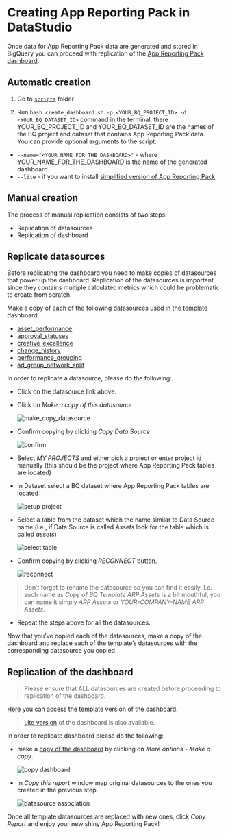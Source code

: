 # Creating App Reporting Pack in DataStudio

Once data for App Reporting Pack data are generated and stored in BigQuery you can
proceed with replication of the [App Reporting Pack dashboard](https://lookerstudio.google.com/c/u/0/reporting/3f042b13-f767-4195-b092-35b94e0b430c/page/0hcO).

## Automatic creation

1. Go to [`scripts`](../scripts) folder

2. Run `bash create_dashboard.sh -p <YOUR_BQ_PROJECT_ID> -d <YOUR_BQ_DATASET_ID>` command in the terminal, there YOUR_BQ_PROJECT_ID and YOUR_BQ_DATASET_ID are the names of the BQ project and dataset that contains App Reporting Pack data.\
You can provide optional arguments to the script:
* `--name="<YOUR_NAME_FOR_THE_DASHBOARD>"` - where YOUR_NAME_FOR_THE_DASHBOARD is the name of the generated dashboard.
* `--lite` - if you want to install [simplified version of App Reporting Pack](https://datastudio.google.com/c/u/0/reporting/6c386d70-7a1f-4b31-a29b-173f5b671310/page/0hcO)


## Manual creation

The process of manual replication consists of two steps:

* Replication of datasources
* Replication of dashboard

## Replicate datasources

Before replicating the dashboard you need to make copies of datasources that power up the dashboard.
Replication of the datasources is important since they contains multiple calculated metrics which could be problematic to create from scratch.

Make a copy of each of the following datasources used in the template dashboard.
* [asset_performance](https://datastudio.google.com/c/u/0/datasources/cb655b63-49c0-48d6-babf-aa956c369b15)
* [approval_statuses](https://datastudio.google.com/c/u/0/datasources/cdbfb99c-203c-4eeb-9a57-3d99f34546ee)
* [creative_excellence](https://datastudio.google.com/c/u/0/datasources/636bab56-3bff-4143-92a2-106206c4ad03)
* [change_history](https://datastudio.google.com/c/u/0/datasources/e82e7458-f386-419f-9556-31b932d68463)
* [performance_grouping](https://datastudio.google.com/c/u/0/datasources/e211b30c-0209-4940-98b5-61517fdb8f13)
* [ad_group_network_split](https://datastudio.google.com/c/u/0/datasources/36341813-dee7-4aef-8b9b-bf015e4657d6)


In order to replicate a datasource, please do the following:
* Click on the datasource link above.
* Click on *Make a copy of this datasource*

	![make_copy_datasource](src/make_copy_datasource.png)

* Confirm copying by clicking *Copy Data Source*

	![confirm](src/copy_confirm.png)

* Select *MY PROJECTS* and either pick a project or enter project id manually (this should be the project where App Reporting Pack tables are located)
* In Dataset select a BQ dataset where App Reporting Pack tables are located

	![setup project](src/setup_project.png)
* Select a table from the dataset which the name similar to Data Source name (i.e., if Data Source is called *Assets* look for the table which is called *assets*)

	![select table](src/select_table.png)

* Confirm copying by clicking *RECONNECT* button.

	![reconnect](src/reconnect.png)


> Don’t forget to rename the datasource so you can find it easily. I.e. such name as *Copy of BQ Template ARP Assets* is a bit mouthful, you can name it simply *ARP Assets* or *YOUR-COMPANY-NAME ARP Assets*.

* Repeat the steps above for all the datasources.

Now that you’ve copied each of the datasources, make a copy of the dashboard and replace each of the template’s datasources with the corresponding datasource you copied.

## Replication of the dashboard

> Please ensure that ALL datasources are created before proceeding to replication of the dashboard.

[Here](https://datastudio.google.com/c/u/0/reporting/3f042b13-f767-4195-b092-35b94e0b430c/page/0hcO) you can access the template version of the dashboard.
>  [Lite version](https://datastudio.google.com/c/u/0/reporting/6c386d70-7a1f-4b31-a29b-173f5b671310/page/0hcO) of the dashboard is also available.

In order to replicate dashboard please do the following:

* make a [copy of the dashboard](https://datastudio.google.com/c/u/0/reporting/3f042b13-f767-4195-b092-35b94e0b430c/page/0hcO) by clicking on *More options - Make a copy*.

	![copy dashboard](src/copy_dashboard.png)

* In *Copy this report* window map original datasources to the ones you created in the previous step.

	![datasource association](src/datasource_association.png)

Once all template datasources are replaced with new ones, click *Copy Report* and enjoy your new shiny App Reporting Pack!


